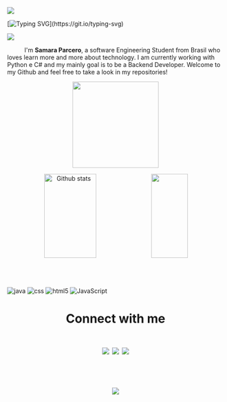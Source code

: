 <!--horizontal divider(gradiant)-->
<img src="https://user-images.githubusercontent.com/73097560/115834477-dbab4500-a447-11eb-908a-139a6edaec5c.gif">

[![Typing SVG](https://readme-typing-svg.herokuapp.com/?color=50A5D8&size=45&center=true&vCenter=true&width=1000&lines=Hello,+World!;I'm+Samara+Parcero;I'm+a+Software+Engineer+Student;)](https://git.io/typing-svg)


<img src="https://user-images.githubusercontent.com/73097560/115834477-dbab4500-a447-11eb-908a-139a6edaec5c.gif">


<p  align=”center”  style="text-indent:40px;"> I'm <b>Samara Parcero</b>, a software Engineering Student from Brasil who loves learn more and more about technology. I am currently working with Python e C# and my mainly goal is to be a Backend Developer. Welcome to my Github and feel free to take a look in my repositories!</p>


<p align='center'>
<img src="https://media.giphy.com/media/WFZvB7VIXBgiz3oDXE/giphy.gif" width="200" height="200" frameBorder="0" class="giphy-embed" allowFullScreen></img>
</p>





<!--Github stats-->

<div align="center">  
  <img width="49%" height="195px" src="https://github-readme-stats.vercel.app/api?username=SamaraParcero&show_icons=true&count_private=true&hide_border=true&title_color=f0ebd8&icon_color=3e5c76&text_color=f0ebd8&bg_color=3A779C" alt="Github stats" /> 
  <img width="41%" height="195px" src="https://github-readme-stats.vercel.app/api/top-langs/?username=SamaraParcero&layout=compact&hide_border=true&title_color=f0ebd8&text_color=f0ebd8&bg_color=3A779C" />
</div>

<br>
<br>
<br>



<div align="center">
<p style="text-align: left;">
            <img src="https://img.shields.io/badge/Java-ED8B00?style=for-the-badge&logo=java&logoColor=white" alt="java">
            <img src="https://img.shields.io/badge/CSS3-1572B6?style=for-the-badge&logo=css3&logoColor=white" alt="css">
            <img src="https://img.shields.io/badge/HTML5-E34F26?style=for-the-badge&logo=html5&logoColor=white" alt="html5">
            <img src="https://img.shields.io/badge/JavaScript-323330?style=for-the-badge&logo=javascript&logoColor=F7DF1E" alt="JavaScript">
        </p>
<div/>


<!--social media-->
<div align="center"> 
  <h1>Connect with me <h1/>
  <a href="mailto:samaraparceroti@gmail.com"><img src="https://img.shields.io/badge/e‑mail-D14836.svg?style=for-the-badge&logo=GMail&logoColor=white"/></a>
  <a href="https://instagram.com/techsamsdev"><img src="https://img.shields.io/badge/instagram-E4405F.svg?style=for-the-badge&logo=instagram&logoColor=white"/></a>
  <a href="https://linkedin.com/in/SamaraParcero"><img src="https://img.shields.io/badge/linkedin-0077B5.svg?style=for-the-badge&logo=linkedin&logoColor=white"/></a>
 </div>

<br>
<br>
<br>


<img src="https://user-images.githubusercontent.com/73097560/115834477-dbab4500-a447-11eb-908a-139a6edaec5c.gif">
